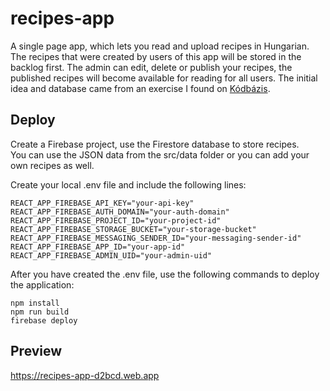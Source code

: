 # recipes-app
A single page app, which lets you read and upload recipes in Hungarian. The recipes that were created by users of this app will be stored in the backlog first. The admin can edit, delete or publish your recipes, the published recipes will become available for reading for all users.
The initial idea and database came from an exercise I found on [Kódbázis](https://kodbazis.hu).

## Deploy

Create a Firebase project, use the Firestore database to store recipes.  
You can use the JSON data from the src/data folder or you can add your own recipes as well.

Create your local .env file and include the following lines:

```
REACT_APP_FIREBASE_API_KEY="your-api-key"
REACT_APP_FIREBASE_AUTH_DOMAIN="your-auth-domain"
REACT_APP_FIREBASE_PROJECT_ID="your-project-id"
REACT_APP_FIREBASE_STORAGE_BUCKET="your-storage-bucket"
REACT_APP_FIREBASE_MESSAGING_SENDER_ID="your-messaging-sender-id"
REACT_APP_FIREBASE_APP_ID="your-app-id"
REACT_APP_FIREBASE_ADMIN_UID="your-admin-uid"
```

After you have created the .env file, use the following commands to deploy the application:

```
npm install
npm run build
firebase deploy
```

## Preview

https://recipes-app-d2bcd.web.app